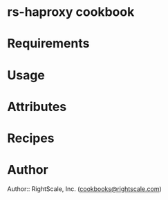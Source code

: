 # rs-haproxy cookbook

# Requirements

# Usage

# Attributes

# Recipes

# Author

Author:: RightScale, Inc. (<cookbooks@rightscale.com>)
